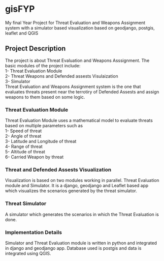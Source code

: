 # gisFYP
My final Year Project for Threat Evaluation and Weapons Assignment system with a simulator based visualization based on geodjango, postgis, leaflet and QGIS
## Project Description
The project is about Threat Evaluation and Weapons Asssignment. The basic modules of the project include:<br/>
1- Threat Evaluation Module<br/>
2- Threat Weapons and Defended assests Visulaization<br/>
3- Simulator<br/>
Threat Evaluation and Weapons Assignment system is the one that evaluates threats present near the terrotiry of Defended Assests and assign weapons to them based on some logic.
### Threat Evaluation Module
Threat Evaluation Module uses a mathematical model to evaluate threats based on multiple parameters such as <br/>
1- Speed of threat <br/>
2- Angle of threat <br/>
3- Latitude and Longitude of threat <br/>
4- Range of threat <br/>
5- Altitude of threat <br/>
6- Carried Weapon by threat <br/>
### Threat and Defended Assests Visualization<br/>
Visualization is based on two modules working in parallel. Threat Evaluation module and Simulator. It is a django, geodjango and Leaflet based app which visualizes the scenarios generated by
the threat simulator.
### Threat Simulator
A simulator which generates the scenarios in which the Threat Evaluation is done. 
### Implementation Details
Simulator and Threat Evaluation module is written in python and integrated in django and geodjango app. Database used is postgis and data is integrated using QGIS.
